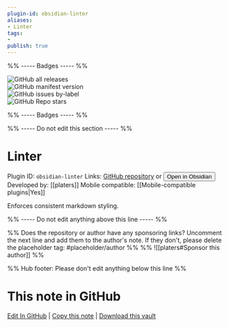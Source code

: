 ```yaml
---
plugin-id: obsidian-linter
aliases:
- Linter
tags: 
- 
publish: true
---
```


%% ----- Badges ----- %%

![GitHub all releases](https://img.shields.io/github/downloads/platers/obsidian-linter/total?color=573E7A&logo=github&style=for-the-badge)   
![GitHub manifest version](https://img.shields.io/github/manifest-json/v/platers/obsidian-linter?color=573E7A&logo=github&style=for-the-badge)   
![GitHub issues by-label](https://img.shields.io/github/issues/platers/obsidian-linter/help%20wanted?color=573E7A&logo=github&style=for-the-badge)   
![GitHub Repo stars](https://img.shields.io/github/stars/platers/obsidian-linter?color=573E7A&logo=github&style=for-the-badge)

%% ----- Badges ----- %%

%% ----- Do not edit this section ----- %%

# Linter

Plugin ID: `obsidian-linter`
Links: [GitHub repository](https://github.com/platers/obsidian-linter) or [<button id=HH>Open in Obsidian</button>](obsidian://show-plugin?id=obsidian-linter)
Developed by: [[platers]]
Mobile compatible: [[Mobile-compatible plugins|Yes]]

Enforces consistent markdown styling.

%% ----- Do not edit anything above this line ----- %% 

%% Does the repository or author have any sponsoring links? Uncomment the next line and add them to the author's note. If they don't, please delete the placeholder tag: #placeholder/author %%
%% ![[platers#Sponsor this author]] %%

%% Hub footer: Please don't edit anything below this line %%

# This note in GitHub

<span class="git-footer">[Edit In GitHub](https://github.dev/obsidian-community/obsidian-hub/blob/main/02%20-%20Community%20Expansions/02.05%20All%20Community%20Expansions/Plugins/obsidian-linter.md "git-hub-edit-note") | [Copy this note](https://raw.githubusercontent.com/obsidian-community/obsidian-hub/main/02%20-%20Community%20Expansions/02.05%20All%20Community%20Expansions/Plugins/obsidian-linter.md "git-hub-copy-note") | [Download this vault](https://github.com/obsidian-community/obsidian-hub/archive/refs/heads/main.zip "git-hub-download-vault") </span>
